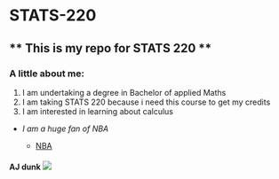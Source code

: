 # STATS-220
## ** This is my repo for STATS 220 **

### A little about me:

1. I am undertaking a degree in Bachelor of applied Maths
2. I am taking STATS 220 because i need this course to get my credits
3. I am interested in learning about calculus

* *I am a huge fan of NBA*


  * [NBA](https://www.nba.com/)
  

#### AJ dunk ![](https://media0.giphy.com/media/v1.Y2lkPTc5MGI3NjExa2h4ZXh3dHprNjVlYWIycWpibnA0dDVmbXd0cWV0ZHJkeDFvNnlhbyZlcD12MV9pbnRlcm5hbF9naWZfYnlfaWQmY3Q9Zw/l46CqLVMWzaJUFPLW/giphy.gif)
